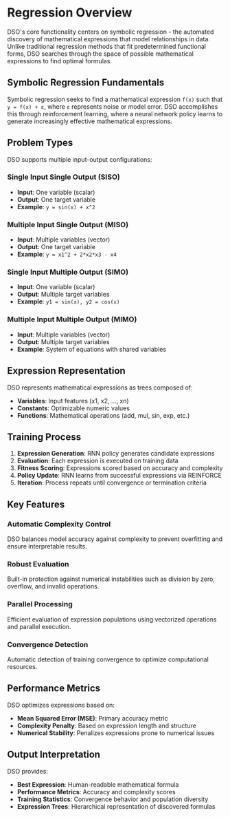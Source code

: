 # Regression Overview

DSO's core functionality centers on symbolic regression - the automated discovery of mathematical expressions that model relationships in data. Unlike traditional regression methods that fit predetermined functional forms, DSO searches through the space of possible mathematical expressions to find optimal formulas.

## Symbolic Regression Fundamentals

Symbolic regression seeks to find a mathematical expression `f(x)` such that `y = f(x) + ε`, where `ε` represents noise or model error. DSO accomplishes this through reinforcement learning, where a neural network policy learns to generate increasingly effective mathematical expressions.

## Problem Types

DSO supports multiple input-output configurations:

### Single Input Single Output (SISO)
- **Input**: One variable (scalar)
- **Output**: One target variable
- **Example**: `y = sin(x) + x^2`

### Multiple Input Single Output (MISO)
- **Input**: Multiple variables (vector)
- **Output**: One target variable
- **Example**: `y = x1^2 + 2*x2*x3 - x4`

### Single Input Multiple Output (SIMO)
- **Input**: One variable (scalar)
- **Output**: Multiple target variables
- **Example**: `y1 = sin(x), y2 = cos(x)`

### Multiple Input Multiple Output (MIMO)
- **Input**: Multiple variables (vector)
- **Output**: Multiple target variables
- **Example**: System of equations with shared variables

## Expression Representation

DSO represents mathematical expressions as trees composed of:

- **Variables**: Input features (x1, x2, ..., xn)
- **Constants**: Optimizable numeric values
- **Functions**: Mathematical operations (add, mul, sin, exp, etc.)

## Training Process

1. **Expression Generation**: RNN policy generates candidate expressions
2. **Evaluation**: Each expression is executed on training data
3. **Fitness Scoring**: Expressions scored based on accuracy and complexity
4. **Policy Update**: RNN learns from successful expressions via REINFORCE
5. **Iteration**: Process repeats until convergence or termination criteria

## Key Features

### Automatic Complexity Control
DSO balances model accuracy against complexity to prevent overfitting and ensure interpretable results.

### Robust Evaluation
Built-in protection against numerical instabilities such as division by zero, overflow, and invalid operations.

### Parallel Processing
Efficient evaluation of expression populations using vectorized operations and parallel execution.

### Convergence Detection
Automatic detection of training convergence to optimize computational resources.

## Performance Metrics

DSO optimizes expressions based on:
- **Mean Squared Error (MSE)**: Primary accuracy metric
- **Complexity Penalty**: Based on expression length and structure
- **Numerical Stability**: Penalizes expressions prone to numerical issues

## Output Interpretation

DSO provides:
- **Best Expression**: Human-readable mathematical formula
- **Performance Metrics**: Accuracy and complexity scores
- **Training Statistics**: Convergence behavior and population diversity
- **Expression Trees**: Hierarchical representation of discovered formulas